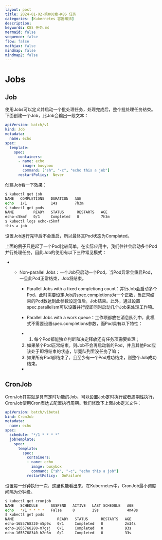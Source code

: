 ```yaml
---
layout: post
title: 2024-01-02-第000章-K8S 任务
categories: [Kubernetes 容器编排]
description: 
keywords: K8S 任务.md
mermaid: false
sequence: false
flow: false
mathjax: false
mindmap: false
mindmap2: false
---
```

# Jobs

## Job

使用Jobs可以定义并启动一个批处理任务，处理完成后，整个批处理任务结束。下面创建一个Job，此Job会输出一段文本：

```yml
apiVersion: batch/v1
kind: Job
metadata:
  name: echo
spec:
  template:
    spec:
      containers:
      - name: echo
        image: busybox
        command: ["sh", "-c", "echo this a job"]
      restartPolicy:  Never
```



创建Job看一下效果：

```sh
$ kubectl get job
NAME   COMPLETIONS   DURATION   AGE
echo   1/1           14s        7h3m
$ kubectl get pods
NAME         READY   STATUS      RESTARTS   AGE
echo-c5kmf   0/1     Completed   0          7h3m
$ kubectl logs echo-c5kmf
this a job
```



设置Job运行完毕后不会重启，所以最终其Pod状态为Complated。

上面的例子只是起了一个Pod比较简单，在实际应用中，我们往往会启动多个Pod并行处理任务，因此Job的使用有以下三种常见模式：

- - Non-parallel Jobs：一个Job只启动一个Pod，当Pod异常会重启Pod，一旦此Pod正常结束，Job将结束。

    - Parallel Jobs with a fixed completiong count：并行Job会启动多个Pod，此时需要设定Job的spec.completions为一个正数，当正常结束的Pod数达到此参数设定值后，Job结束。此外，通过设置spec.parallelism可以设置并行度即同时启动几个Job来处理工作项。

    - Parallel Jobs with a work queue：工作项都放在消息队列中，此模式不需要设置spec.completions参数，而Pod具有以下特性：

    - 1. 每个Pod都能独立判断和决定释放还有任务项需要处理；
    2. 如果某个Pod正常结束，则Job不会再启动新的Pod，并且其他Pod应该处于即将结束的状态，毕竟队列里没任务了嘛；
    3. 如果所有Pod都结束了，且至少有一个Pod成功结束，则整个Job成功结束。

    -

## CronJob

CronJob其实就是具有定时功能的Job，可以设置Job定时执行或者周期性执行，CronJob使用Cron表达式配置执行周期。我们修改下上面Job定义文件：

```yml
apiVersion: batch/v1beta1
kind: CronJob
metadata:
  name: echo
spec:
  schedule: "*/1 * * * *"
  jobTemplate:
    spec:
      template:
        spec:
          containers:
          - name: echo
            image: busybox
            command: ["sh", "-c", "echo this a job"]
          restartPolicy:  OnFailure
```



设置每一分钟执行一次，这里也能看出来，在Kubernetes中，CronJob最小调度间隔为分钟级。

```sh
$ kubectl get cronjob
NAME   SCHEDULE      SUSPEND   ACTIVE   LAST SCHEDULE   AGE
echo   */1 * * * *   False     0        29s             4m48s
$ kubectl get pods
NAME                    READY   STATUS      RESTARTS   AGE
echo-1655768220-m5p9x   0/1     Completed   0          2m34s
echo-1655768280-m7gsj   0/1     Completed   0          93s
echo-1655768340-h2n6n   0/1     Completed   0          33s
```